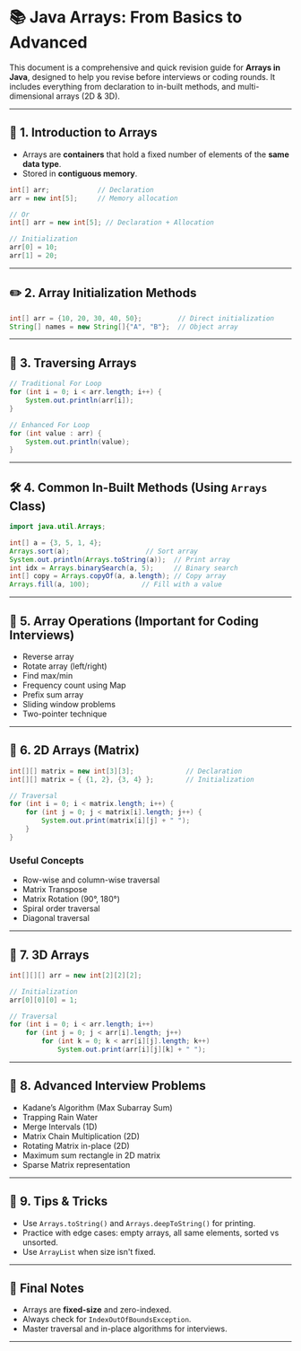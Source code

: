 
# 📚 Java Arrays: From Basics to Advanced 

This document is a comprehensive and quick revision guide for **Arrays in Java**, designed to help you revise before interviews or coding rounds. It includes everything from declaration to in-built methods, and multi-dimensional arrays (2D & 3D).

---

## 🧩 1. Introduction to Arrays
- Arrays are **containers** that hold a fixed number of elements of the **same data type**.
- Stored in **contiguous memory**.

```java
int[] arr;            // Declaration
arr = new int[5];     // Memory allocation

// Or
int[] arr = new int[5]; // Declaration + Allocation

// Initialization
arr[0] = 10;
arr[1] = 20;
```

---

## ✏️ 2. Array Initialization Methods
```java
int[] arr = {10, 20, 30, 40, 50};         // Direct initialization
String[] names = new String[]{"A", "B"};  // Object array
```

---

## 🧮 3. Traversing Arrays
```java
// Traditional For Loop
for (int i = 0; i < arr.length; i++) {
    System.out.println(arr[i]);
}

// Enhanced For Loop
for (int value : arr) {
    System.out.println(value);
}
```

---

## 🛠️ 4. Common In-Built Methods (Using `Arrays` Class)
```java
import java.util.Arrays;

int[] a = {3, 5, 1, 4};
Arrays.sort(a);                   // Sort array
System.out.println(Arrays.toString(a));  // Print array
int idx = Arrays.binarySearch(a, 5);     // Binary search
int[] copy = Arrays.copyOf(a, a.length); // Copy array
Arrays.fill(a, 100);             // Fill with a value
```

---

## 🔁 5. Array Operations (Important for Coding Interviews)
- Reverse array
- Rotate array (left/right)
- Find max/min
- Frequency count using Map
- Prefix sum array
- Sliding window problems
- Two-pointer technique

---

## 🔷 6. 2D Arrays (Matrix)
```java
int[][] matrix = new int[3][3];             // Declaration
int[][] matrix = { {1, 2}, {3, 4} };        // Initialization

// Traversal
for (int i = 0; i < matrix.length; i++) {
    for (int j = 0; j < matrix[i].length; j++) {
        System.out.print(matrix[i][j] + " ");
    }
}
```

### Useful Concepts
- Row-wise and column-wise traversal
- Matrix Transpose
- Matrix Rotation (90°, 180°)
- Spiral order traversal
- Diagonal traversal

---

## 🔶 7. 3D Arrays
```java
int[][][] arr = new int[2][2][2];

// Initialization
arr[0][0][0] = 1;

// Traversal
for (int i = 0; i < arr.length; i++)
    for (int j = 0; j < arr[i].length; j++)
        for (int k = 0; k < arr[i][j].length; k++)
            System.out.print(arr[i][j][k] + " ");
```

---

## 🚀 8. Advanced Interview Problems
- Kadane’s Algorithm (Max Subarray Sum)
- Trapping Rain Water
- Merge Intervals (1D)
- Matrix Chain Multiplication (2D)
- Rotating Matrix in-place (2D)
- Maximum sum rectangle in 2D matrix
- Sparse Matrix representation

---

## 🧠 9. Tips & Tricks
- Use `Arrays.toString()` and `Arrays.deepToString()` for printing.
- Practice with edge cases: empty arrays, all same elements, sorted vs unsorted.
- Use `ArrayList` when size isn't fixed.

---

## 📌 Final Notes
- Arrays are **fixed-size** and zero-indexed.
- Always check for `IndexOutOfBoundsException`.
- Master traversal and in-place algorithms for interviews.

---
